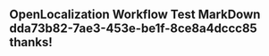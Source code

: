 <properties
ms.topic="hero-topic"
ms.test1="hero-topic"
ms.test2="test"/>

## OpenLocalization Workflow Test MarkDown dda73b82-7ae3-453e-be1f-8ce8a4dccc85 thanks!
